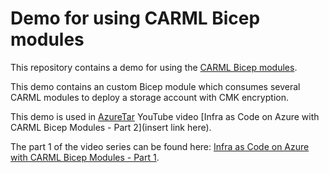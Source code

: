 # Demo for using CARML Bicep modules

This repository contains a demo for using the [CARML Bicep modules](https://aka.ms/carml).

This demo contains an custom Bicep module which consumes several CARML modules to deploy a storage account with CMK encryption.

This demo is used in [AzureTar](https://www.youtube.com/@AzureTar) YouTube video [Infra as Code on Azure with CARML Bicep Modules - Part 2](insert link here).

The part 1 of the video series can be found here: [Infra as Code on Azure with CARML Bicep Modules - Part 1](https://www.youtube.com/watch?v=Xic3Ry__-2I&ab_channel=AzureTar).